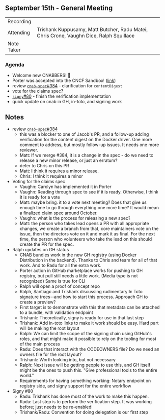 ## September 15th - General Meeting

|  |  | 
| -------- | -------- |
| Recording  |  |
| Attending  | Trishank Kuppusamy, Matt Butcher, Radu Matei, Chris Crone, Vaughn Dice, Ralph Squillace |
| Note Taker |  |

### Agenda

- Welcome new CNABBERS! 🦀
- Porter was accepted into the CNCF Sandbox! ([link](https://github.com/cncf/toc/issues/533))
- review [`cnab-spec`#384](https://github.com/cnabio/cnab-spec/pull/384) - clarification for `contentDigest`
- vote for the claims spec?
- [`signy`#80](https://github.com/cnabio/signy/pull/80) - finish the verification implementation
- quick update on cnab in GH, in-toto, and signing work

## Notes

- review [`cnab-spec`#384](https://github.com/cnabio/cnab-spec/pull/384)
    - this was a blocker to one of Jacob's PR, and a follow-up adding verification for the content digest on the Docker driver. One more comment to address, but mostly follow-up issues. It needs one more reviewer.
    - Matt: If we merge #384, it is a change in the spec - do we need to release a new minor release, or just an erratum?
    - defer to Chris on this PR
    - Matt: I think it requires a minor release.
    - Chris: I think it requires a minor 
- Voting for the claims spec
    - Vaughn: Carolyn has implemented it in Porter
    - Vaughn: Reading through spec to see if it is ready. Otherwise, I think it is ready for a vote
    - Matt: maybe bring. it to a vote next meeting? Does that give us enough time to go through everything one more time? It would mean a finalized claim spec around October.
    - Vaughn: what is the process for releasing a new spec?
    - Matt: the person who takes lead opens a PR with all appropriate changes, we create a branch from that, core maintainers vote on the issue, then the directors vote on it and mark it as final. For the next time, the person who volunteers who take the lead on this should create the PR for the spec.
- Ralph updates on GH status
    - CNAB bundles work in the new GH registry (using Docker Distribution in the backend). Thanks to Chris and team for all of that work. And to Radu for all the extra work.
    - Porter action in GitHub marketplace works for pushing to GH registry, but pull still needs a little work. (Media type is not recognized) Same is true for CLI
    - Ralph will open a proof of concept repo
    - Ralph, Santiago and Trishank discussing rudimentary In Toto signature trees--and how to start this process. Approach GH to create a preview?
    - First target is to demonstrate with this that metadata can be attached to a bundle, with validation endpoint
    - Trishank: Theoretically, signy is ready for use in that last step
    - Trishank: Add in-toto links to make it work should be easy. Hard part will be making the root layout
    - Ralph: We can limit the scope of the signing chain using GitHub's roles, and that might make it possible to rely on the tooling for most of the main process
    - Radu: Does that interact with the CODEOWNERS file? Do we need an owners file for the root layout?
    - Trishank: Worth looking into, but not necessary
    - Ralph: Next issue will be getting people to use this, and GH itself might be the ones to push this. "Give professional tools to the entire world."
    - Requirements for having something working: Notary endpoint on registry side, and signy support for the entire workflow
- Signy #80
    - Radu: Trishank has done most of the work to make this happen.
    - Radu: Last step is to perform the verification step. It was working before; just needs to be re-enabled
    - Trishank/Radu: Convention for doing delegation is our first step

